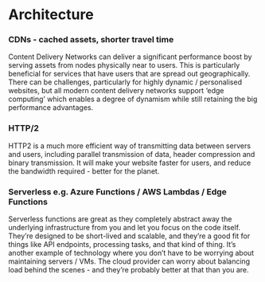 # Architecture

### CDNs - cached assets, shorter travel time
Content Delivery Networks can deliver a significant performance boost by serving assets from nodes physically near to users. This is particularly beneficial for services that have users that are spread out geographically. There can be challenges, particularly for highly dynamic / personalised websites, but all modern content delivery networks support ‘edge computing’ which enables a degree of dynamism while still retaining the big performance advantages.

### HTTP/2
HTTP2 is a much more efficient way of transmitting data between servers and users, including parallel transmission of data, header compression and binary transmission. It will make your website faster for users, and reduce the bandwidth required - better for the planet.

### Serverless e.g. Azure Functions / AWS Lambdas / Edge Functions
Serverless functions are great as they completely abstract away the underlying infrastructure from you and let you focus on the code itself. They’re designed to be short-lived and scalable, and they’re a good fit for things like API endpoints, processing tasks, and that kind of thing. It’s another example of technology where you don’t have to be worrying about maintaining servers / VMs. The cloud provider can worry about balancing load behind the scenes - and they’re probably better at that than you are.